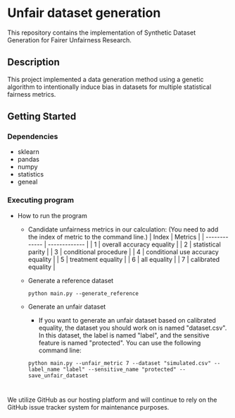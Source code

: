 # Unfair dataset generation

This repository contains the implementation of Synthetic Dataset Generation for Fairer Unfairness Research.


## Description
This project implemented a data generation method using a genetic algorithm to intentionally induce bias in datasets for multiple statistical fairness metrics.

## Getting Started

### Dependencies
* sklearn
* pandas
* numpy
* statistics
* geneal

### Executing program

* How to run the program

   * Candidate unfairness metrics in our calculation: (You need to add the index of metric to the command line.)
      | Index  | Metrics |
      | ------------- | ------------- |
      | 1  | overall accuracy equality  |
      | 2  | statistical parity  |
      | 3  | conditional procedure  |
      | 4  | conditional use accuracy equality  |
      | 5  | treatment equality  |
      | 6  | all equality  |
      | 7  | calibrated equality |

   * Generate a reference dataset
     ```
     python main.py --generate_reference
     ```
  * Generate an unfair dataset
    * If you want to generate an unfair dataset based on calibrated equality, the dataset you should work on is named "dataset.csv". In this dataset, the label is named "label", and the sensitive feature is named "protected". You can use the following command line:
    ```
    python main.py --unfair_metric 7 --dataset "simulated.csv" --label_name "label" --sensitive_name "protected" --save_unfair_dataset
    ```



# 
We utilize GitHub as our hosting platform and will continue to rely on the GitHub issue tracker system for maintenance purposes.
